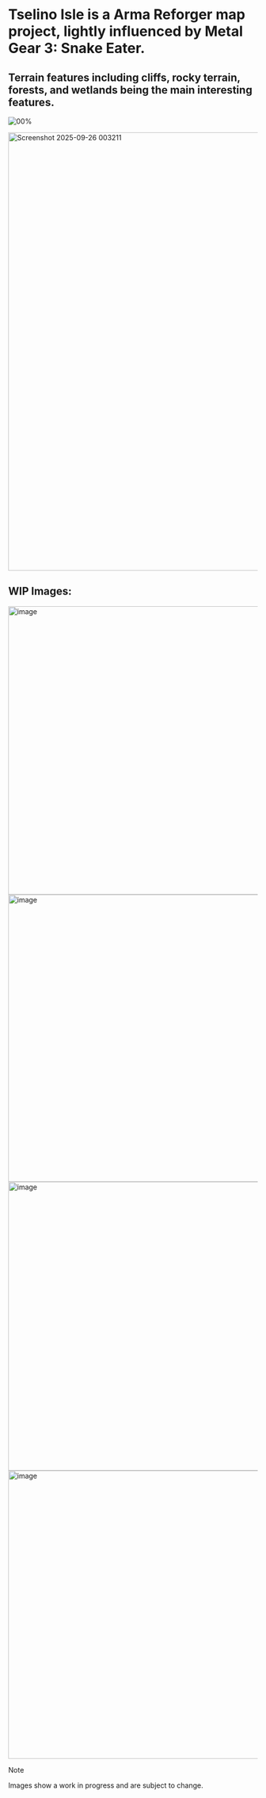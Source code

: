 # Tselino Isle is a Arma Reforger map project, lightly influenced by Metal Gear 3: Snake Eater.
## Terrain features including cliffs, rocky terrain, forests, and wetlands being the main interesting features.
![00%](https://progress-bar.xyz/20/?title=progress)

<img width="1575" height="885" alt="Screenshot 2025-09-26 003211" src="https://github.com/user-attachments/assets/1da3fed4-e60d-4d90-b18a-e6b29bc7a1c8" />

## WIP Images:
<img width="899" height="582" alt="image" src="https://github.com/user-attachments/assets/430a22df-a08a-4d97-9dfc-9632b8ccdc9b" />
<img width="852" height="580" alt="image" src="https://github.com/user-attachments/assets/ee5ce7f7-0b71-4217-a821-5c607a4cb79f" />
<img width="875" height="583" alt="image" src="https://github.com/user-attachments/assets/92ed5497-9f81-4517-bd8f-2ff6c4e2045f" />
<img width="896" height="582" alt="image" src="https://github.com/user-attachments/assets/4a808af5-ae73-4023-982f-73a4e5fbb2bd" />

> [!NOTE]
> Images show a work in progress and are subject to change.

